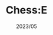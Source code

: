 ---
title: "Chess:E"
description: "Remote but analog chess experience."
image: "chesse.webp"
link: "https://pawn-hub.de"
tags: ["Hardware", "Deno", "AMQP", "Python", "SvelteKit"]
date: "2023/05"
category: "people"
---